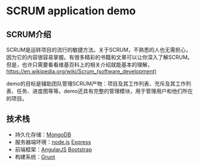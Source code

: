 # SCRUM application demo

## SCRUM介绍

SCRUM是运转项目的流行的敏捷方法。关于SCRUM，不熟悉的人也无需担心，因为它的内容很容易掌握。有很多精彩的书籍和文章可以让你深入了解SCRUM。但是，也许只需要看看维基百科上的相关介绍就能基本的理解，https://en.wikipedia.org/wiki/Scrum_(software_development)

demo的目标是辅助团队管理SCRUM产物：项目及其工作列表、充斥及其工作列表、任务、进度图等等。demo还具有完整的管理模块，用于管理用户和他们所在的项目。

## 技术栈

* 持久化存储：[MongoDB](http://www.mongodb.org)
* 服务器端环境：[node.js](https://nodejs.org/en/) [Express](https://www.npmjs.com/package/express)
* 前端框架：[AngularJS](https://angularjs.org/) [Bootstrap](http://getbootstrap.com)
* 构建系统：[Grunt](http://www.gruntjs.net/)

